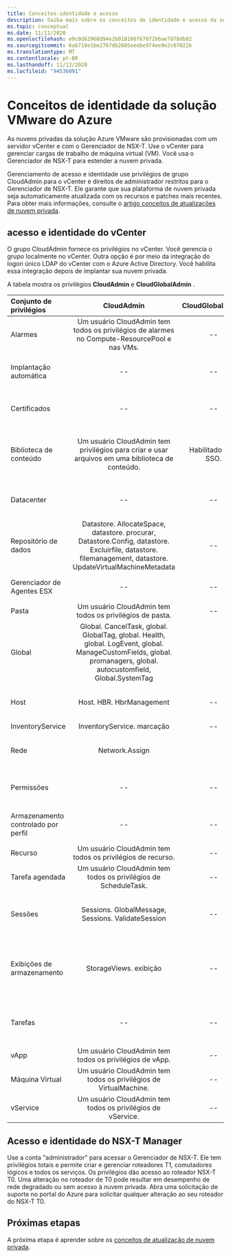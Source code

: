 ```yaml
---
title: Conceitos-identidade e acesso
description: Saiba mais sobre os conceitos de identidade e acesso da solução do Azure VMware
ms.topic: conceptual
ms.date: 11/11/2020
ms.openlocfilehash: e9c0d62968d94e2b018186f67072b6ae7078db02
ms.sourcegitcommit: 6ab718e1be2767db2605eeebe974ee9e2c07022b
ms.translationtype: MT
ms.contentlocale: pt-BR
ms.lasthandoff: 11/12/2020
ms.locfileid: "94536091"
---
```

# <a name="azure-vmware-solution-identity-concepts"></a>Conceitos de identidade da solução VMware do Azure

As nuvens privadas da solução Azure VMware são provisionadas com um servidor vCenter e com o Gerenciador de NSX-T. Use o vCenter para gerenciar cargas de trabalho de máquina virtual (VM). Você usa o Gerenciador de NSX-T para estender a nuvem privada.

Gerenciamento de acesso e identidade use privilégios de grupo CloudAdmin para o vCenter e direitos de administrador restritos para o Gerenciador de NSX-T. Ele garante que sua plataforma de nuvem privada seja automaticamente atualizada com os recursos e patches mais recentes.  Para obter mais informações, consulte o [artigo conceitos de atualizações de nuvem privada][concepts-upgrades].

## <a name="vcenter-access-and-identity"></a>acesso e identidade do vCenter

O grupo CloudAdmin fornece os privilégios no vCenter. Você gerencia o grupo localmente no vCenter. Outra opção é por meio da integração do logon único LDAP do vCenter com o Azure Active Directory. Você habilita essa integração depois de implantar sua nuvem privada. 

A tabela mostra os privilégios **CloudAdmin** e **CloudGlobalAdmin** .

|  Conjunto de privilégios           | CloudAdmin | CloudGlobalAdmin | Comentário |
| :---                     |    :---:   |       :---:      |   :--:  |
|  Alarmes                  | Um usuário CloudAdmin tem todos os privilégios de alarmes no Compute-ResourcePool e nas VMs.     |          --        |  -- |
|  Implantação automática             |  --  |        --        |  A Microsoft faz o gerenciamento de hosts.  |
|  Certificados            |  --  |        --       |  A Microsoft faz o gerenciamento de certificados.  |
|  Biblioteca de conteúdo         | Um usuário CloudAdmin tem privilégios para criar e usar arquivos em uma biblioteca de conteúdo.    |         Habilitado com SSO.         |  A Microsoft distribuirá arquivos na biblioteca de conteúdo para hosts ESXi.  |
|  Datacenter              |  --  |        --          |  A Microsoft faz todas as operações de data center.  |
|  Repositório de dados               | Datastore. AllocateSpace, datastore. procurar, Datastore.Config, datastore. Excluirfile, datastore. filemanagement, datastore. UpdateVirtualMachineMetadata     |    --    |   -- |
|  Gerenciador de Agentes ESX       |  --  |         --       |  A Microsoft faz todas as operações.  |
|  Pasta                  |  Um usuário CloudAdmin tem todos os privilégios de pasta.     |  --  |  --  |
|  Global                  |  Global. CancelTask, global. GlobalTag, global. Health, global. LogEvent, global. ManageCustomFields, global. promanagers, global. autocustomfield, Global.SystemTag         |                  |    |
|  Host                    |  Host. HBR. HbrManagement      |        --          |  A Microsoft faz todas as outras operações de host.  |
|  InventoryService        |  InventoryService. marcação      |        --          |  --  |
|  Rede                 |  Network.Assign    |                  |  A Microsoft faz todas as outras operações de rede.  |
|  Permissões             |  --  |        --       |  A Microsoft faz todas as operações de permissões.  |
|  Armazenamento controlado por perfil  |  --  |        --       |  A Microsoft faz todas as operações de perfil.  |
|  Recurso                |  Um usuário CloudAdmin tem todos os privilégios de recurso.        |      --       | --   |
|  Tarefa agendada          |  Um usuário CloudAdmin tem todos os privilégios de ScheduleTask.   |   --   | -- |
|  Sessões                |  Sessions. GlobalMessage, Sessions. ValidateSession      |   --   |  A Microsoft realiza todas as outras operações de sessão.  |
|  Exibições de armazenamento           |  StorageViews. exibição   |        --          |  A Microsoft faz todas as outras operações de exibição de armazenamento (configure service).  |
|  Tarefas                   |  --  |  --   |  A Microsoft gerencia extensões que gerenciam tarefas.  |
|  vApp                    |  Um usuário CloudAdmin tem todos os privilégios de vApp.  |  --  |  --  |
|  Máquina Virtual         |  Um usuário CloudAdmin tem todos os privilégios de VirtualMachine.  |  --  |  --  |
|  vService                |  Um usuário CloudAdmin tem todos os privilégios de vService.  |  --  |  --  |

## <a name="nsx-t-manager-access-and-identity"></a>Acesso e identidade do NSX-T Manager

Use a conta "administrador" para acessar o Gerenciador de NSX-T. Ele tem privilégios totais e permite criar e gerenciar roteadores T1, comutadores lógicos e todos os serviços. Os privilégios dão acesso ao roteador NSX-T T0. Uma alteração no roteador de T0 pode resultar em desempenho de rede degradado ou sem acesso à nuvem privada. Abra uma solicitação de suporte no portal do Azure para solicitar qualquer alteração ao seu roteador do NSX-T T0.
  
## <a name="next-steps"></a>Próximas etapas

A próxima etapa é aprender sobre os [conceitos de atualização de nuvem privada][concepts-upgrades].

<!-- LINKS - external -->

<!-- LINKS - internal -->
[concepts-upgrades]: ./concepts-upgrades.md